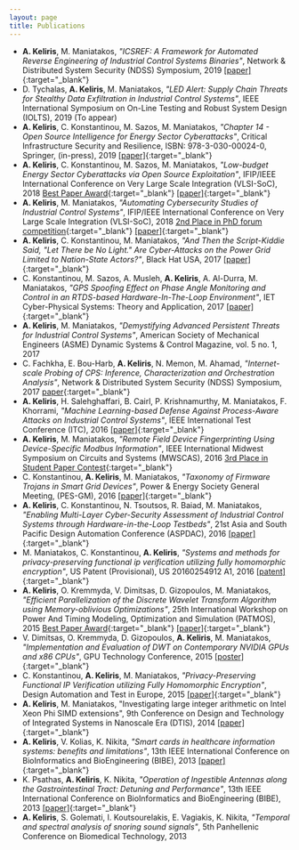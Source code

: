 ```yaml
---
layout: page
title: Publications
---
```


- **A. Keliris**, M. Maniatakos, *"ICSREF: A Framework for Automated Reverse Engineering of Industrial Control Systems Binaries"*, Network & Distributed System Security (NDSS) Symposium, 2019 [[paper]](https://www.ndss-symposium.org/wp-content/uploads/2019/02/ndss2019_07A-5_Keliris_paper.pdf){:target="_blank"}
- D. Tychalas, **A. Keliris**, M. Maniatakos, *"LED Alert: Supply Chain Threats for Stealthy Data Exfiltration in Industrial Control Systems"*, IEEE International Symposium on On-Line Testing and Robust System Design (IOLTS), 2019 (To appear) 
- **A. Keliris**, C. Konstantinou, M. Sazos, M. Maniatakos, *"Chapter 14 - Open Source Intelligence for Energy Sector Cyberattacks"*, Critical Infrastructure Security and Resilience, ISBN: 978-3-030-00024-0, Springer, (in-press), 2019 [[paper]](https://www.springer.com/us/book/9783030000233){:target="_blank"}
- **A. Keliris**, C. Konstantinou, M. Sazos, M. Maniatakos, *"Low-budget Energy Sector Cyberattacks via Open Source Exploitation"*, IFIP/IEEE International Conference on Very Large Scale Integration (VLSI-SoC), 2018 [Best Paper Award](){:target="_blank"} [[paper]](){:target="_blank"}
- **A. Keliris**, M. Maniatakos, *"Automating Cybersecurity Studies of Industrial Control Systems"*, IFIP/IEEE International Conference on Very Large Scale Integration (VLSI-SoC), 2018 [2nd Place in PhD forum competition](){:target="_blank"} [[paper]](){:target="_blank"}
- **A. Keliris**, C. Konstantinou, M. Maniatakos, *"And Then the Script-Kiddie Said, "Let There be No Light." Are Cyber-Attacks on the Power Grid Limited to Nation-State Actors?"*, Black Hat USA, 2017 [[paper]](https://www.blackhat.com/docs/us-17/thursday/us-17-Keliris-And-Then-The-Script-Kiddie-Said-Let-There-Be-No-Light-Are-Cyberattacks-On-The-Power-Grid-Limited-To-Nation-State-Actors-wp.pdf){:target="_blank"}
- C. Konstantinou, M. Sazos, A. Musleh, **A. Keliris**, A. Al-Durra, M. Maniatakos, *"GPS Spoofing Effect on Phase Angle Monitoring and Control in an RTDS-based Hardware-In-The-Loop Environment"*, IET Cyber-Physical Systems: Theory and Application, 2017 [[paper]](http://digital-library.theiet.org/content/journals/10.1049/iet-cps.2017.0033){:target="_blank"}
- **A. Keliris**, M. Maniatakos, *"Demystifying Advanced Persistent Threats for Industrial Control Systems"*, American Society of Mechanical Engineers (ASME) Dynamic Systems & Control Magazine, vol. 5 no. 1, 2017
- C. Fachkha, E. Bou-Harb, **A. Keliris**, N. Memon, M. Ahamad, *"Internet-scale Probing of CPS: Inference, Characterization and Orchestration Analysis"*, Network & Distributed System Security (NDSS) Symposium, 2017 [paper](http://www.internetsociety.org/sites/default/files/ndss2017_08-4_Fachkha_paper.pdf){:target="_blank"}
- **A. Keliris**, H. Salehghaffari, B. Cairl, P. Krishnamurthy, M. Maniatakos, F. Khorrami, *"Machine Learning-based Defense Against Process-Aware Attacks on Industrial Control Systems"*, IEEE International Test Conference (ITC), 2016 [[paper]](http://ieeexplore.ieee.org/document/7805855){:target="_blank"}
- **A. Keliris**, M. Maniatakos, *"Remote Field Device Fingerprinting Using Device-Specific Modbus Information"*, IEEE International Midwest Symposium on Circuits and Systems (MWSCAS), 2016 [3rd Place in Student Paper Contest](http://events.kustar.ac.ae/mwscas2016/student-paper-contest-winners-announced){:target="_blank"}
- C. Konstantinou, **A. Keliris**,  M. Maniatakos, *"Taxonomy of Firmware Trojans in Smart Grid Devices"*, Power & Energy Society General Meeting, (PES-GM), 2016 [[paper]](http://ieeexplore.ieee.org/document/7741452){:target="_blank"}
- **A. Keliris**, C. Konstantinou, N. Tsoutsos, R. Baiad, M. Maniatakos, *"Enabling Multi-Layer Cyber-Security Assessment of Industrial Control Systems through Hardware-in-the-Loop Testbeds"*, 21st Asia and South Pacific Design Automation Conference (ASPDAC), 2016 [[paper]](http://ieeexplore.ieee.org/document/7428063){:target="_blank"}
- M. Maniatakos, C. Konstantinou, **A. Keliris**, *"Systems and methods for privacy-preserving functional ip verification utilizing fully homomorphic encryption"*, US Patent (Provisional), US 20160254912 A1, 2016 [[patent]](https://www.google.com.na/patents/US20160254912){:target="_blank"}
- **A. Keliris**, O. Kremmyda, V. Dimitsas, D. Gizopoulos, M. Maniatakos, *"Efficient Parallelization of the Discrete Wavelet Transform Algorithm using Memory-oblivious Optimizations"*, 25th International Workshop on Power And Timing Modeling, Optimization and Simulation (PATMOS), 2015 [Best Paper Award](http://www.chipinbahia.eng.ufba.br/best-paper-awards){:target="_blank"} [[paper]](http://ieeexplore.ieee.org/document/7347583){:target="_blank"}
- V. Dimitsas, O. Kremmyda, D. Gizopoulos, **A. Keliris**, M. Maniatakos, *"Implementation and Evaluation of DWT on Contemporary NVIDIA GPUs and x86 CPUs"*, GPU Technology Conference, 2015 [[poster]](http://on-demand.gputechconf.com/gtc/2015/posters/GTC_2015_Developer_Algorithms_07_P5186_WEB.pdf){:target="_blank"}
- C. Konstantinou, **A. Keliris**, M. Maniatakos, *"Privacy-Preserving Functional IP Verification utilizing Fully Homomorphic Encryption"*, Design Automation and Test in Europe, 2015 [[paper]](http://ieeexplore.ieee.org/document/7092410){:target="_blank"}
- **A. Keliris**, M. Maniatakos, "Investigating large integer arithmetic on Intel Xeon Phi SIMD extensions", 9th Conference on Design and Technology of Integrated Systems in Nanoscale Era (DTIS), 2014 [[paper]](http://ieeexplore.ieee.org/document/6850661){:target="_blank"}
- **A. Keliris**, V. Kolias, K. Nikita, *"Smart cards in healthcare information systems: benefits and limitations"*, 13th IEEE International Conference on BioInformatics and BioEngineering (BIBE), 2013 [[paper]](http://ieeexplore.ieee.org/document/6701540){:target="_blank"}
- K. Psathas, **A. Keliris**, K. Nikita, *"Operation of Ingestible Antennas along the Gastrointestinal Tract: Detuning and Performance"*, 13th IEEE International Conference on BioInformatics and BioEngineering (BIBE), 2013 [[paper]](http://ieeexplore.ieee.org/document/6701534){:target="_blank"}
- **A. Keliris**, S. Golemati, I. Koutsourelakis, E. Vagiakis, K. Nikita, *"Temporal and spectral analysis of snoring sound signals"*, 5th Panhellenic Conference on Biomedical Technology, 2013
